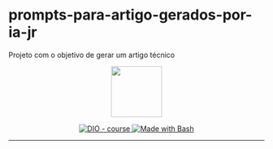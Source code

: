 # prompts-para-artigo-gerados-por-ia-jr
Projeto com o objetivo de gerar um artigo técnico

<p align="center">
    <img width="100" src=".[github/assets/banner.png](https://github.com/Hamilton-Amadeu-N-Junior/prompts-para-artigo-gerados-por-ia-jr/blob/main/banner.png)https://github.com/Hamilton-Amadeu-N-Junior/prompts-para-artigo-gerados-por-ia-jr/blob/main/banner.png">
</p>

<p align="center">
  <a href="https://dio.me/"><img src="https://img.shields.io/badge/DIO-Course-28DA77?logo=youtube" alt="DIO - course">
  </a>
  <a href="https://www.gnu.org/software/bash/" title="Go to Bash homepage"><img src="https://img.shields.io/badge/Prompt-Project-blue?logo=gnu-bash&amp;logoColor=white" alt="Made with Bash">
  </a>
</p>

-------
